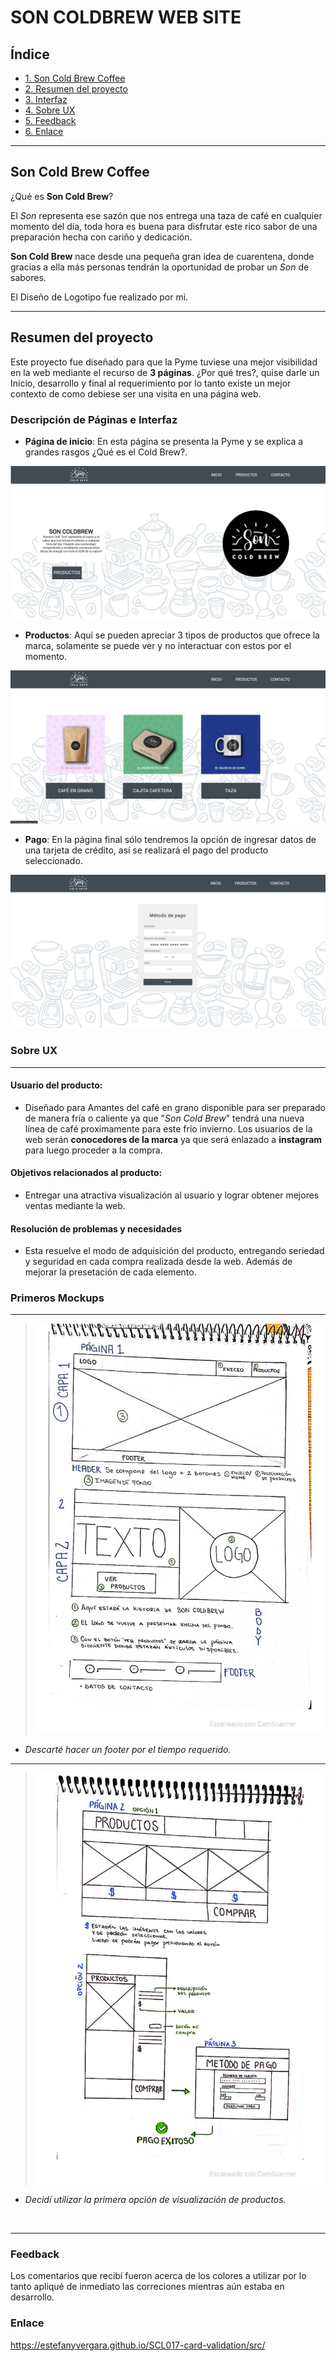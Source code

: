 # SON COLDBREW WEB SITE


## Índice


* [1. Son Cold Brew Coffee](#1-Son-Coldbrew-Coffee)
* [2. Resumen del proyecto](#2-resumen-del-proyecto)
* [3. Interfaz](#3-interfaz)
* [4. Sobre UX](#4-sobre-UX)
* [5. Feedback](#5-Feedback)
* [6. Enlace](#6-Enlace)

 
 
***
## Son Cold Brew Coffee
 
 
¿Qué es **Son Cold Brew**?
 
El *Son* representa ese sazón que nos entrega una taza de café en cualquier momento del día, toda hora es buena para disfrutar este rico sabor de una preparación hecha con cariño y dedicación.
 
**Son Cold Brew** nace desde una pequeña gran idea de cuarentena, donde gracias a ella más personas tendrán la oportunidad de probar un *Son* de sabores.

El Diseño de Logotipo fue realizado por mi. 
 
***
 
##   Resumen del proyecto
 
Este proyecto fue diseñado para que la Pyme tuviese una mejor visibilidad en la web mediante el recurso de **3 páginas**. ¿Por qué tres?, quise darle un Inicio, desarrollo y final al requerimiento por lo tanto existe un mejor contexto de como debiese ser una visita en una página web.
 
### Descripción de Páginas e Interfaz
 
- **Página de inicio**: En esta página se presenta la Pyme y se explica a grandes rasgos ¿Qué es el Cold Brew?.
 
 
![Diseño de Página de Incio](/img/pag1.jpg)
 
 
- **Productos**: Aquí se pueden apreciar 3 tipos de productos que ofrece la marca, solamente se puede ver y no interactuar con estos por el momento.
 
 
![Diseño de página Productos](/img/pag2.jpg)
 
- **Pago**:  En la página final sólo tendremos la opción de ingresar datos de una tarjeta de crédito, así se realizará el pago del producto seleccionado. 
 
 
![Diseño de página Productos](/img/pag3.jpg)
 
 
 
### Sobre UX
***
 
#### Usuario del producto: 
 
- Diseñado para Amantes del café en grano disponible para ser preparado de manera fría o caliente ya que "*Son Cold Brew*" tendrá una nueva línea de café proximamente para este frío invierno. Los usuarios de la web serán **conocedores de la marca** ya que será enlazado a **instagram** para luego proceder a la compra. 
 
#### Objetivos relacionados al producto: 
 
- Entregar una atractiva visualización al usuario y lograr obtener mejores ventas mediante la web.
 
#### Resolución de problemas y necesidades 
 
- Esta resuelve el modo de adquisición del producto, entregando seriedad y seguridad en cada compra realizada desde la web. Además de mejorar la presetación de cada elemento.
 
### Primeros Mockups
*** 


 
> ![página 1](/img/prototipo1.jpg)
 - *Descarté hacer un footer por el tiempo requerido.*  
 
 ***          
 
> ![página 2-3](/img/prototipo2.jpg)
- *Decidí utilizar la primera opción de visualización de productos.*  
 

<br>

***
 
### Feedback 
 
Los comentarios que recibí fueron acerca de los colores a utilizar por lo tanto apliqué de inmediato las correciones mientras aún estaba en desarrollo. 
 
 
### Enlace

https://estefanyvergara.github.io/SCL017-card-validation/src/
 
 
 
 
 
